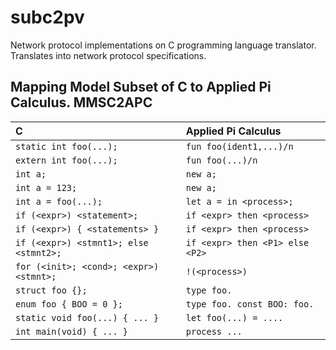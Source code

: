 # subc2pv

Network protocol implementations on C programming language translator. Translates into network protocol specifications.

## Mapping Model Subset of C to Applied Pi Calculus. MMSC2APC

| C                                       | Applied Pi Calculus               |
| :-------------------------------------- | :-------------------------------- |
| `static int foo(...);`                  | `fun foo(ident1,...)/n`           |
| `extern int foo(...);`                  | `fun foo(...)/n`                  |
| `int a;`                                | `new a;`                          |
| `int a = 123;`                          | `new a;`                          |
| `int a = foo(...);`                     | `let a = in <process>;`           |
| `if (<expr>) <statement>;`              | `if <expr> then <process>`        |
| `if (<expr>) { <statements> }`          | `if <expr> then <process>`        |
| `if (<expr>) <stmnt1>; else <stmnt2>;`  | `if <expr> then <P1> else <P2>`   |
| `for (<init>; <cond>; <expr>) <stmnt>;` | `!(<process>)`                    |
| `struct foo {};`                        | `type foo.`                       |
| `enum foo { BOO = 0 };`                 | `type foo. const BOO: foo.`       |
| `static void foo(...) { ... }`          | `let foo(...) = ....`             |
| `int main(void) { ... }`                | `process ...`                     |
